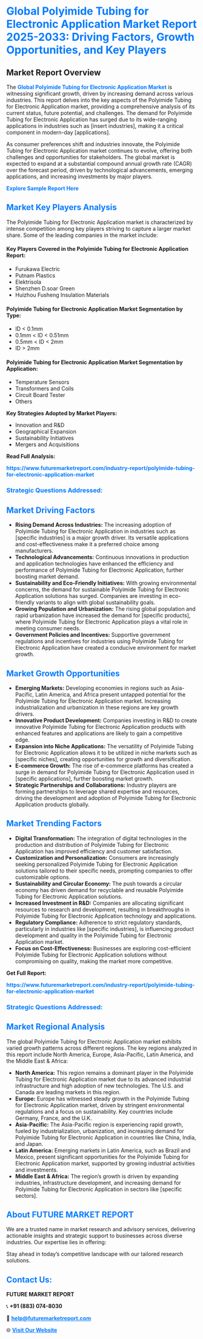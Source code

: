 <h1 style="color: #007BFF;">Global Polyimide Tubing for Electronic Application Market Report 2025-2033: Driving Factors, Growth Opportunities, and Key Players</h1>

<section id="overview">
<h2>Market Report Overview</h2>
<p>The <a href="https://www.futuremarketreport.com/industry-report/polyimide-tubing-for-electronic-application-market" style="color: #007BFF; text-decoration: none;"><strong>Global Polyimide Tubing for Electronic Application Market</strong></a> is witnessing significant growth, driven by increasing demand across various industries. This report delves into the key aspects of the Polyimide Tubing for Electronic Application market, providing a comprehensive analysis of its current status, future potential, and challenges. The demand for Polyimide Tubing for Electronic Application has surged due to its wide-ranging applications in industries such as [insert industries], making it a critical component in modern-day [applications].</p>
<p>As consumer preferences shift and industries innovate, the Polyimide Tubing for Electronic Application market continues to evolve, offering both challenges and opportunities for stakeholders. The global market is expected to expand at a substantial compound annual growth rate (CAGR) over the forecast period, driven by technological advancements, emerging applications, and increasing investments by major players.</p>
</section>

<section id="overview">
<p><a href="https://www.futuremarketreport.com/request-sample/reportId=115236" style="color: #007BFF; text-decoration: none;"><strong>Explore Sample Report Here</strong></a></p>
</section>

<section id="key-players">
<h2 style="color: #007BFF;">Market Key Players Analysis</h2>
<p>The Polyimide Tubing for Electronic Application market is characterized by intense competition among key players striving to capture a larger market share. Some of the leading companies in the market include:</p>
<h4>Key Players Covered in the Polyimide Tubing for Electronic Application Report:</h4>
<ul><li>Furukawa Electric</li><li>Putnam Plastics</li><li>Elektrisola</li><li>Shenzhen D.soar Green</li><li>Huizhou Fusheng Insulation Materials</li></ul>
<h4>Polyimide Tubing for Electronic Application Market Segmentation by Type:</h4>
<ul><li>ID &lt; 0.1mm</li><li>0.1mm &lt; ID &lt; 0.51mm</li><li>0.5mm &lt; ID &lt; 2mm</li><li>ID &gt; 2mm</li></ul>

<h4>Polyimide Tubing for Electronic Application Market Segmentation by Application:</h4>
<ul><li>Temperature Sensors</li><li>Transformers and Coils</li><li>Circuit Board Tester</li><li>Others</li></ul>
<p><strong>Key Strategies Adopted by Market Players:</strong></p>
<ul>
<li>Innovation and R&D</li>
<li>Geographical Expansion</li>
<li>Sustainability Initiatives</li>
<li>Mergers and Acquisitions</li>
</ul>
</section>

<section>
<p><strong>Read Full Analysis: </strong></p><a href="https://www.futuremarketreport.com/industry-report/polyimide-tubing-for-electronic-application-market" style="color: #007BFF; text-decoration: none;"><strong>https://www.futuremarketreport.com/industry-report/polyimide-tubing-for-electronic-application-market</strong></a>
<h3 style="color: #007BFF;">Strategic Questions Addressed:</h3>
</section>

<section id="driving-factors">
<h2 style="color: #007BFF;">Market Driving Factors</h2>
<ul>
<li><strong>Rising Demand Across Industries:</strong> The increasing adoption of Polyimide Tubing for Electronic Application in industries such as [specific industries] is a major growth driver. Its versatile applications and cost-effectiveness make it a preferred choice among manufacturers.</li>
<li><strong>Technological Advancements:</strong> Continuous innovations in production and application technologies have enhanced the efficiency and performance of Polyimide Tubing for Electronic Application, further boosting market demand.</li>
<li><strong>Sustainability and Eco-Friendly Initiatives:</strong> With growing environmental concerns, the demand for sustainable Polyimide Tubing for Electronic Application solutions has surged. Companies are investing in eco-friendly variants to align with global sustainability goals.</li>
<li><strong>Growing Population and Urbanization:</strong> The rising global population and rapid urbanization have increased the demand for [specific products], where Polyimide Tubing for Electronic Application plays a vital role in meeting consumer needs.</li>
<li><strong>Government Policies and Incentives:</strong> Supportive government regulations and incentives for industries using Polyimide Tubing for Electronic Application have created a conducive environment for market growth.</li>
</ul>
</section>

<section id="growth-opportunities">
<h2 style="color: #007BFF;">Market Growth Opportunities</h2>
<ul>
<li><strong>Emerging Markets:</strong> Developing economies in regions such as Asia-Pacific, Latin America, and Africa present untapped potential for the Polyimide Tubing for Electronic Application market. Increasing industrialization and urbanization in these regions are key growth drivers.</li>
<li><strong>Innovative Product Development:</strong> Companies investing in R&D to create innovative Polyimide Tubing for Electronic Application products with enhanced features and applications are likely to gain a competitive edge.</li>
<li><strong>Expansion into Niche Applications:</strong> The versatility of Polyimide Tubing for Electronic Application allows it to be utilized in niche markets such as [specific niches], creating opportunities for growth and diversification.</li>
<li><strong>E-commerce Growth:</strong> The rise of e-commerce platforms has created a surge in demand for Polyimide Tubing for Electronic Application used in [specific applications], further boosting market growth.</li>
<li><strong>Strategic Partnerships and Collaborations:</strong> Industry players are forming partnerships to leverage shared expertise and resources, driving the development and adoption of Polyimide Tubing for Electronic Application products globally.</li>
</ul>
</section>

<section id="trending-factors">
<h2 style="color: #007BFF;">Market Trending Factors</h2>
<ul>
<li><strong>Digital Transformation:</strong> The integration of digital technologies in the production and distribution of Polyimide Tubing for Electronic Application has improved efficiency and customer satisfaction.</li>
<li><strong>Customization and Personalization:</strong> Consumers are increasingly seeking personalized Polyimide Tubing for Electronic Application solutions tailored to their specific needs, prompting companies to offer customizable options.</li>
<li><strong>Sustainability and Circular Economy:</strong> The push towards a circular economy has driven demand for recyclable and reusable Polyimide Tubing for Electronic Application solutions.</li>
<li><strong>Increased Investment in R&D:</strong> Companies are allocating significant resources to research and development, resulting in breakthroughs in Polyimide Tubing for Electronic Application technology and applications.</li>
<li><strong>Regulatory Compliance:</strong> Adherence to strict regulatory standards, particularly in industries like [specific industries], is influencing product development and quality in the Polyimide Tubing for Electronic Application market.</li>
<li><strong>Focus on Cost-Effectiveness:</strong> Businesses are exploring cost-efficient Polyimide Tubing for Electronic Application solutions without compromising on quality, making the market more competitive.</li>
</ul>
</section>

<section>
<p><strong>Get Full Report: </strong></p><a href="https://www.futuremarketreport.com/industry-report/polyimide-tubing-for-electronic-application-market" style="color: #007BFF; text-decoration: none;"><strong>https://www.futuremarketreport.com/industry-report/polyimide-tubing-for-electronic-application-market</strong></a>
<h3 style="color: #007BFF;">Strategic Questions Addressed:</h3>
</section>


<section id="regional-analysis">
<h2 style="color: #007BFF;">Market Regional Analysis</h2>
<p>The global Polyimide Tubing for Electronic Application market exhibits varied growth patterns across different regions. The key regions analyzed in this report include North America, Europe, Asia-Pacific, Latin America, and the Middle East & Africa:</p>
<ul>
<li><strong>North America:</strong> This region remains a dominant player in the Polyimide Tubing for Electronic Application market due to its advanced industrial infrastructure and high adoption of new technologies. The U.S. and Canada are leading markets in this region.</li>
<li><strong>Europe:</strong> Europe has witnessed steady growth in the Polyimide Tubing for Electronic Application market, driven by stringent environmental regulations and a focus on sustainability. Key countries include Germany, France, and the U.K.</li>
<li><strong>Asia-Pacific:</strong> The Asia-Pacific region is experiencing rapid growth, fueled by industrialization, urbanization, and increasing demand for Polyimide Tubing for Electronic Application in countries like China, India, and Japan.</li>
<li><strong>Latin America:</strong> Emerging markets in Latin America, such as Brazil and Mexico, present significant opportunities for the Polyimide Tubing for Electronic Application market, supported by growing industrial activities and investments.</li>
<li><strong>Middle East & Africa:</strong> The region’s growth is driven by expanding industries, infrastructure development, and increasing demand for Polyimide Tubing for Electronic Application in sectors like [specific sectors].</li>
</ul>
</section>

<footer>
<h2 style="color: #007BFF;">About FUTURE MARKET REPORT</h2>
<p>We are a trusted name in market research and advisory services, delivering actionable insights and strategic support to businesses across diverse industries. Our expertise lies in offering:</p>

<p>Stay ahead in today’s competitive landscape with our tailored research solutions.</p>

<h2 style="color: #007BFF;">Contact Us:</h2>
<p><strong>FUTURE MARKET REPORT</strong></p>
<p>📞 <strong>+91 (883) 074-8030</strong></p>
<p>📧 <strong><a href="mailto:help@futuremarketreport.com" style="color: #007BFF;">help@futuremarketreport.com</a></strong></p>
<p>🌐 <strong><a href="https://www.futuremarketreport.com/" style="color: #007BFF;">Visit Our Website</a></strong></p>
</footer>